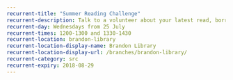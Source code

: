 ```yaml
---
recurrent-title: "Summer Reading Challenge"
recurrent-description: Talk to a volunteer about your latest read, borrow your next book and collect rewards for your Summer Reading Challenge progress. If you have trouble attending at these times, please speak to staff and we will do our best to accommodate you.
recurrent-day: Wednesdays from 25 July
recurrent-times: 1200-1300 and 1330-1430
recurrent-location: brandon-library
recurrent-location-display-name: Brandon Library
recurrent-location-display-url: /branches/brandon-library/
recurrent-category: src
recurrent-expiry: 2018-08-29
---
```

